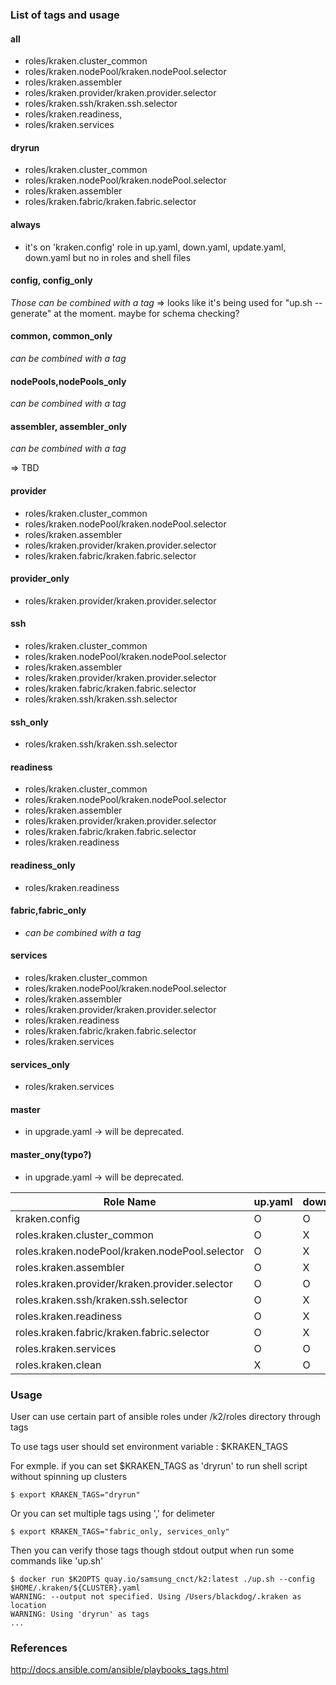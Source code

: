 
### List of tags and usage

#### all
- roles/kraken.cluster_common
- roles/kraken.nodePool/kraken.nodePool.selector
- roles/kraken.assembler
- roles/kraken.provider/kraken.provider.selector
- roles/kraken.ssh/kraken.ssh.selector
- roles/kraken.readiness,
- roles/kraken.services

#### dryrun

- roles/kraken.cluster_common
- roles/kraken.nodePool/kraken.nodePool.selector
- roles/kraken.assembler
- roles/kraken.fabric/kraken.fabric.selector

#### always
-  it's on 'kraken.config' role in up.yaml, down.yaml, update.yaml, down.yaml but no in roles and shell files

#### config, config_only
_Those can be combined with a tag_
=> looks like it's being used for "up.sh --generate" at the moment. maybe for schema checking?

#### common, common_only
_can be combined with a tag_

#### nodePools,nodePools_only
_can be combined with a tag_

#### assembler, assembler_only
_can be combined with a tag_

=> TBD


#### provider

- roles/kraken.cluster_common
- roles/kraken.nodePool/kraken.nodePool.selector
- roles/kraken.assembler
- roles/kraken.provider/kraken.provider.selector
- roles/kraken.fabric/kraken.fabric.selector

#### provider_only
- roles/kraken.provider/kraken.provider.selector


#### ssh
- roles/kraken.cluster_common
- roles/kraken.nodePool/kraken.nodePool.selector
- roles/kraken.assembler
- roles/kraken.provider/kraken.provider.selector
- roles/kraken.fabric/kraken.fabric.selector
- roles/kraken.ssh/kraken.ssh.selector

#### ssh_only
- roles/kraken.ssh/kraken.ssh.selector

#### readiness
- roles/kraken.cluster_common
- roles/kraken.nodePool/kraken.nodePool.selector
- roles/kraken.assembler
- roles/kraken.provider/kraken.provider.selector
- roles/kraken.fabric/kraken.fabric.selector
- roles/kraken.readiness

#### readiness_only
- roles/kraken.readiness

#### fabric,fabric_only
- _can be combined with a tag_

#### services
- roles/kraken.cluster_common
- roles/kraken.nodePool/kraken.nodePool.selector
- roles/kraken.assembler
- roles/kraken.provider/kraken.provider.selector
- roles/kraken.readiness
- roles/kraken.fabric/kraken.fabric.selector
- roles/kraken.services

#### services_only
- roles/kraken.services

#### master
- in upgrade.yaml -> will be deprecated.

#### master_ony(typo?)
- in upgrade.yaml -> will be deprecated.


| Role Name  | up.yaml     | down.yaml         | update.yaml  |
| -------------- | ------------ | ----------   | ------------ |
| kraken.config | O | O | O |
| roles.kraken.cluster_common | O |  X | O |
| roles.kraken.nodePool/kraken.nodePool.selector | O | X |  O |
| roles.kraken.assembler | O | X | O |
| roles.kraken.provider/kraken.provider.selector | O | O | O |
| roles.kraken.ssh/kraken.ssh.selector | O | X | O |
| roles.kraken.readiness | O | X | O |
| roles.kraken.fabric/kraken.fabric.selector | O | X | O |
| roles.kraken.services | O |  O | X |
| roles.kraken.clean |  X | O | X |


### Usage
User can use certain part of ansible roles under /k2/roles directory through tags

To use tags user should set environment variable : $KRAKEN_TAGS

For exmple. if you can set  $KRAKEN_TAGS as 'dryrun' to run shell script without spinning up clusters
```
$ export KRAKEN_TAGS="dryrun"
```
Or you can set multiple tags using ',' for delimeter

```
$ export KRAKEN_TAGS="fabric_only, services_only"
```

Then you can verify those tags though stdout output when run some commands like 'up.sh'
```
$ docker run $K2OPTS quay.io/samsung_cnct/k2:latest ./up.sh --config $HOME/.kraken/${CLUSTER}.yaml
WARNING: --output not specified. Using /Users/blackdog/.kraken as location
WARNING: Using 'dryrun' as tags
...
```

### References

http://docs.ansible.com/ansible/playbooks_tags.html
